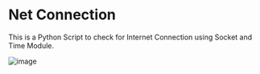 # Net Connection 

This is a Python Script to check for Internet Connection using Socket and Time Module. 

![image](https://github.com/HarshCasper/Rotten-Scripts/blob/master/Net-Connection/carbon%20(2).png)
